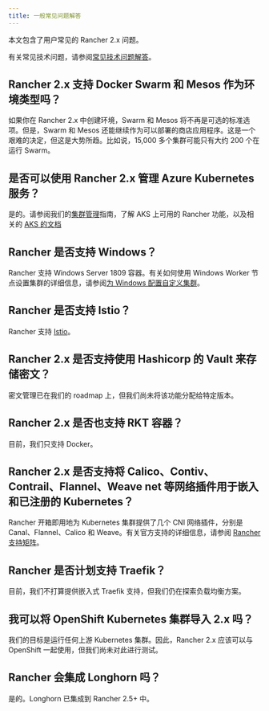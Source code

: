 ```yaml
---
title: 一般常见问题解答
---
```


<head>
  <link rel="canonical" href="https://ranchermanager.docs.rancher.com/zh/faq/general-faq"/>
</head>

本文包含了用户常见的 Rancher 2.x 问题。

有关常见技术问题，请参阅[常见技术问题解答](technical-items.md)。

## Rancher 2.x 支持 Docker Swarm 和 Mesos 作为环境类型吗？

如果你在 Rancher 2.x 中创建环境，Swarm 和 Mesos 将不再是可选的标准选项。但是，Swarm 和 Mesos 还能继续作为可以部署的商店应用程序。这是一个艰难的决定，但这是大势所趋。比如说，15,000 多个集群可能只有大约 200 个在运行 Swarm。

## 是否可以使用 Rancher 2.x 管理 Azure Kubernetes 服务？

是的。请参阅我们的[集群管理](../cluster-admin/manage-clusters/manage-clusters.md)指南，了解 AKS 上可用的 Rancher 功能，以及相关的 [AKS 的文档](../installation-and-upgrade/hosted-kubernetes/rancher-on-aks.md)

## Rancher 是否支持 Windows？

Rancher 支持 Windows Server 1809 容器。有关如何使用 Windows Worker 节点设置集群的详细信息，请参阅[为 Windows 配置自定义集群](../cluster-deployment/custom-clusters/windows/use-windows-clusters.md)。

## Rancher 是否支持 Istio？

Rancher 支持 [Istio](../observability/istio/istio.md)。

## Rancher 2.x 是否支持使用 Hashicorp 的 Vault 来存储密文？

密文管理已在我们的 roadmap 上，但我们尚未将该功能分配给特定版本。

## Rancher 2.x 是否也支持 RKT 容器？

目前，我们只支持 Docker。

## Rancher 2.x 是否支持将 Calico、Contiv、Contrail、Flannel、Weave net 等网络插件用于嵌入和已注册的 Kubernetes？

Rancher 开箱即用地为 Kubernetes 集群提供了几个 CNI 网络插件，分别是 Canal、Flannel、Calico 和 Weave。有关官方支持的详细信息，请参阅 [Rancher 支持矩阵](https://rancher.com/support-maintenance-terms/)。

## Rancher 是否计划支持 Traefik？

目前，我们不打算提供嵌入式 Traefik 支持，但我们仍在探索负载均衡方案。

## 我可以将 OpenShift Kubernetes 集群导入 2.x 吗？

我们的目标是运行任何上游 Kubernetes 集群。因此，Rancher 2.x 应该可以与 OpenShift 一起使用，但我们尚未对此进行测试。

## Rancher 会集成 Longhorn 吗？

是的。Longhorn 已集成到 Rancher 2.5+ 中。
